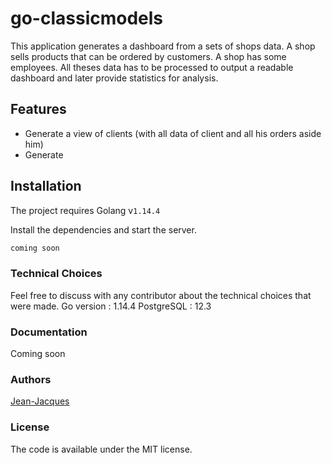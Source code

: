 # go-classicmodels

This application generates a dashboard from a sets of shops data. A shop sells products that can be ordered by customers. A shop has some employees. All theses data has to be processed to output a readable dashboard and later provide statistics for analysis.

## Features

- Generate a view of clients (with all data of client and all his orders aside him)
- Generate

## Installation

The project requires Golang v`1.14.4`

Install the dependencies and start the server.

```sh
coming soon
```

### Technical Choices

Feel free to discuss with any contributor about the technical choices that were made.
Go version : 1.14.4
PostgreSQL : 12.3

### Documentation

Coming soon

### Authors

[Jean-Jacques](https://github.com/gensjaak)

### License

The code is available under the MIT license.
